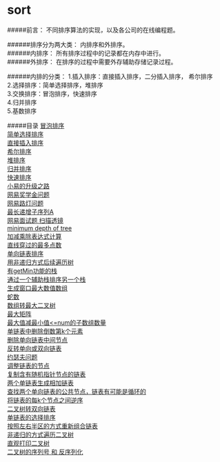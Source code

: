 # sort
#####前言：
不同排序算法的实现，以及各公司的在线编程题。


######排序分为两大类：
内排序和外排序。  
######内排序：
所有排序过程中的记录都在内存中进行。  
######外排序：
在排序的过程中需要外存辅助存储记录过程。  

######内排的分类：
1.插入排序：直接插入排序，二分插入排序， 希尔排序  
2.选择排序：简单选择排序，堆排序  
3.交换排序：冒泡排序，快速排序  
4.归并排序  
5.基数排序  

#####目录
[冒泡排序](/src/com/demo/BubbleSort.java)  
[简单选择排序](/src/com/demo/SimpleSelectoinSort.java)  
[直接插入排序](/src/com/demo/InsertSort.java)  
[希尔排序](/src/com/demo/ShellSort.java)  
[堆排序](/src/com/demo/HeapSort.java)  
[归并排序](/src/com/demo/MergeSort.java)  
[快速排序](/src/com/demo/QuickSort.java)  
[小易的升级之路](/src/com/demo/wangYi1.java)  
[网易奖学金问题](/src/com/demo/JiangXueJin.java)  
[网易路灯问题](/src/com/demo/Light.java)  
[最长递增子序列A](/src/com/demo/LISA.java)  
[网易面试题 扫描透镜](/src/com/demo/Mushroom.java)  
[minimum depth of tree](/src/com/demo/MinTree.java)  
[加减乘除表达式计算](/src/com/demo/EvaluateExp.java)  
[直线穿过的最多点数](/src/com/demo/MaxPointsNoLine.java)  
[单向链表排序](/src/com/demo/SortList.java)  
[用非递归方式后续遍历树](/src/com/demo/PostorderTree.java)  
[有getMin功能的栈](/src/com/demo/MinStack.java)  
[通过一个辅助栈排序另一个栈](/src/com/demo/SortStackByStack.java)  
[生成窗口最大数值数组](/src/com/demo/MaxWindow.java)  
[蛇数](/src/com/demo/SnakeNumber.java)  
[数组转最大二叉树](/src/com/demo/Array2MaxTree.java)  
[最大矩阵](/src/com/demo/MaxRec.java)  
[最大值减最小值<=num的子数组数量](/src/com/demo/MaxMinArrNum.java)  
[单链表中删除倒数第k个元素](/src/com/demo/RemoveLastKNode.java)  
[删除单向链表中间节点](/src/com/demo/RemoveMidNode.java)  
[反转单向或双向链表](/src/com/demo/ReverseList.java)  
[约瑟夫问题](/src/com/demo/JosephusKill.java)  
[调整链表的节点](/src/com/demo/AdjustList.java)  
[复制含有随机指针节点的链表](/src/com/demo/CopyRandList.java)  
[两个单链表生成相加链表](/src/com/demo/AddList.java)  
[查找两个单向链表的公共节点，链表有可能是循环的](/src/com/demo/LoopNode.java)  
[将链表的每k个节点之间逆序](/src/com/demo/ReverseKNode.java)  
[二叉树转双向链表](/src/com/demo/Tree2DLink.java)  
[单链表的选择排序](/src/com/demo/SelectionSort.java)  
[按照左右半区的方式重新组合链表](/src/com/demo/AdjustLeftRightLink.java)  
[非递归的方式遍历二叉树](/src/com/demo/LoopTreeByStack.java)  
[直观打印二叉树](/src/com/demo/VisualTree.java)  
[二叉树的序列号 和 反序列化](/src/com/demo/TreeSeri.java)  